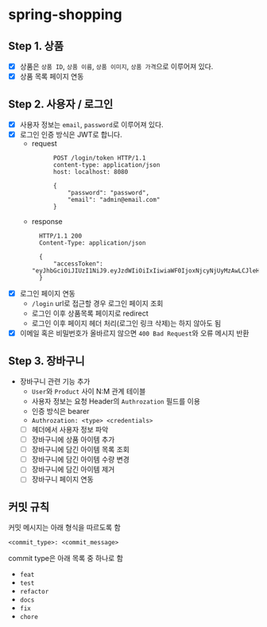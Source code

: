# spring-shopping

## Step 1. 상품

- [x] 상품은 `상품 ID`, `상품 이름`, `상품 이미지`, `상품 가격`으로 이루어져 있다.
- [x] 상품 목록 페이지 연동

## Step 2. 사용자 / 로그인

- [x] 사용자 정보는 `email`, `password`로 이루어져 있다.
- [x] 로그인 인증 방식은 JWT로 합니다.
	- request
	  ```
			POST /login/token HTTP/1.1
			content-type: application/json
			host: localhost: 8080
				
			{
				"password": "password",
				"email": "admin@email.com"
			}
		```
	- response
	  ```
		HTTP/1.1 200 
		Content-Type: application/json
	
		{
			"accessToken": "eyJhbGciOiJIUzI1NiJ9.eyJzdWIiOiIxIiwiaWF0IjoxNjcyNjUyMzAwLCJleHAiOjE2NzI2NTU5MDAsInJvbGVzIjpbIlJPTEVfQURNSU4iLCJST0xFX0FETUlOIl19.uaUXk5GkqB6QE_qlZisk3RZ3fL74zDADqbJl6LoLkSc"
		}
		```
- [x] 로그인 페이지 연동
	- `/login` url로 접근할 경우 로그인 페이지 조회
	- 로그인 이후 상품목록 페이지로 redirect
	- 로그인 이후 페이지 헤더 처리(로그인 링크 삭제)는 하지 않아도 됨
- [x] 이메일 혹은 비밀번호가 올바르지 않으면 `400 Bad Request`와 오류 메시지 반환

## Step 3. 장바구니

- 장바구니 관련 기능 추가
	- `User`와 `Product` 사이 N:M 관계 테이블
	- 사용자 정보는 요청 Header의 `Authrozation` 필드를 이용
	- 인증 방식은 bearer
	- `Authrozation: <type> <credentials>`
	- [ ] 헤더에서 사용자 정보 파악
	- [ ] 장바구니에 상품 아이템 추가
	- [ ] 장바구니에 담긴 아이템 목록 조회
	- [ ] 장바구니에 담긴 아이템 수량 변경
	- [ ] 장바구니에 담긴 아이템 제거
	- [ ] 장바구니 페이지 연동

## 커밋 규칙

커밋 메시지는 아래 형식을 따르도록 함

```shell
<commit_type>: <commit_message>
```

commit type은 아래 목록 중 하나로 함

- `feat`
- `test`
- `refactor`
- `docs`
- `fix`
- `chore`